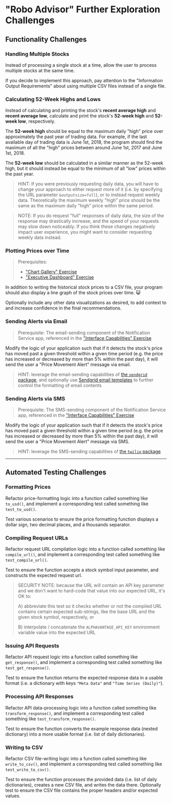 
# "Robo Advisor" Further Exploration Challenges

## Functionality Challenges

### Handling Multiple Stocks

Instead of processing a single stock at a time, allow the user to process multiple stocks at the same time.

If you decide to implement this approach, pay attention to the "Information Output Requirements" about using multiple CSV files instead of a single file.

### Calculating 52-Week Highs and Lows

Instead of calculating and printing the stock's **recent average high** and **recent average low**, calculate and print the stock's **52-week high** and **52-week low**, respectively.

The **52-week high** should be equal to the maximum daily "high" price over approximately the past year of trading data. For example, if the last available day of trading data is June 1st, 2018, the program should find the maximum of all the "high" prices between around June 1st, 2017 and June 1st, 2018.

The **52-week low** should be calculated in a similar manner as the 52-week high, but it should instead be equal to the minimum of all "low" prices within the past year.

> HINT: If you were previously requesting daily data, you will have to change your approach to either request more of it (i.e. by specifying the URL parameter `&outputsize=full`), or to instead request weekly data. Theoretically the maximum weekly "high" price should be the same as the maximum daily "high" price within the same period.

> NOTE: If you do request "full" responses of daily data, the size of the response may drastically increase, and the speed of your requests may slow down noticeably. If you think these changes negatively impact user experience, you might want to consider requesting weekly data instead.

### Plotting Prices over Time

> Prerequisites:
>   + ["Chart Gallery" Exercise](/exercises/chart-gallery/README.md)
>   + ["Executive Dashboard" Exercise](/exercises/exec-dash/README.md)

In addition to writing the historical stock prices to a CSV file, your program should also display a line graph of the stock prices over time. :smiley_cat:

Optionally include any other data visualizations as desired, to add context to and increase confidence in the final recommendations.


### Sending Alerts via Email

> Prerequisite: The email-sending component of the Notification Service app, referenced in the ["Interface Capabilities" Exercise](/exercises/interface-capabilities.md)

Modify the logic of your application such that if it detects the stock's price has moved past a given threshold within a given time period (e.g. the price has increased or decreased by more than 5% within the past day), it will send the user a "Price Movement Alert" message via email.

> HINT: leverage the email-sending capabilities of [the `sendgrid` package](/notes/python/packages/sendgrid.md), and optionally use [Sendgrid email templates](/notes/python/packages/sendgrid.md#email-templates) to further control the formatting of email contents

### Sending Alerts via SMS

> Prerequisite: The SMS-sending component of the Notification Service app, referenced in the ["Interface Capabilities" Exercise](/exercises/interface-capabilities.md)

Modify the logic of your application such that if it detects the stock's price has moved past a given threshold within a given time period (e.g. the price has increased or decreased by more than 5% within the past day), it will send the user a "Price Movement Alert" message via SMS.

> HINT: leverage the SMS-sending capabilities of [the `twilio` package](/notes/python/packages/twilio.md)

<hr>



## Automated Testing Challenges

### Formatting Prices

Refactor price-formatting logic into a function called something like `to_usd()`, and implement a corresponding test called something like `test_to_usd()`.

Test various scenarios to ensure the price formatting function displays a dollar sign, two decimal places, and a thousands separator.

### Compiling Request URLs

Refactor request URL compilation logic into a function called something like `compile_url()`, and implement a corresponding test called something like `test_compile_url()`.

Test to ensure the function accepts a stock symbol input parameter, and constructs the expected request url.

> SECURITY NOTE: because the URL will contain an API key parameter and we don't want to hard-code that value into our expected URL, it's OK to:
>
>   A) abbreviate this test so it checks whether or not the compiled URL contains certain expected sub-strings, like the base URL and the given stock symbol, respectively, or
>
>   B) interpolate / concatenate the `ALPHAVANTAGE_API_KEY` environment variable value into the expected URL

### Issuing API Requests

Refactor API request logic into a function called something like `get_response()`, and implement a corresponding test called something like `test_get_response()`.

Test to ensure the function returns the expected response data in a usable format (i.e. a dictionary with keys `"Meta Data"` and `"Time Series (Daily)"`).

### Processing API Responses

Refactor API data-processing logic into a function called something like `transform_response()`, and implement a corresponding test called something like `test_transform_response()`.

Test to ensure the function converts the example response data (nested dictionary) into a more usable format (i.e. list of daily dictionaries).

### Writing to CSV

Refactor CSV file-writing logic into a function called something like `write_to_csv()`, and implement a corresponding test called something like `test_write_to_csv()`.

Test to ensure the function processes the provided data (i.e. list of daily dictionaries), creates a new CSV file, and writes the data there. Optionally test to ensure the CSV file contains the proper headers and/or expected values.
